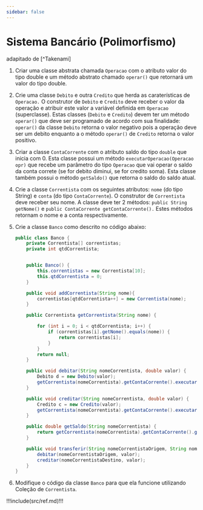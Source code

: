 ```yaml
---
sidebar: false
---
```


# Sistema Bancário (Polimorfismo)

adapitado de [^Takenami]

1. Criar uma classe abstrata chamada `Operacao` com o atributo valor do tipo double e um método abstrato chamado `operar()` que retornará um valor do tipo double.
1. Crie uma classe `Debito` e outra `Credito` que herda as caraterísticas de `Operacao.` O construtor de `Debito` e `Credito` deve receber o valor da operação e atribuir este valor a variável definida em `Operacao` (superclasse). Estas classes (`Debito` e `Credito`) devem ter um método `operar()` que deve ser programado de acordo com sua finalidade: `operar()` da classe `Debito` retorna o valor negativo pois a operação deve ser um debito enquanto a o método `operar()` de `Credito` retorna o valor positivo.
1. Criar a classe `ContaCorrente` com o atributo saldo do tipo `double` que inicia com 0. Esta classe possui um método `executarOperacao(Operacao opr)` que recebe um parâmetro do tipo `Operacao` que vai operar o saldo da conta correte (se for debito diminui, se for credito soma). Esta classe também possui o método `getSaldo()` que retorna o saldo do saldo atual.
1. Crie a classe `Correntista` com os seguintes atributos: `nome` (do tipo String) e `conta` (do tipo `ContaCorrente`). O construtor de `Correntista` deve receber seu nome. A classe deve ter 2 métodos: `public String getNome()` e `public ContaCorrente getContaCorrente().` Estes métodos retornam o nome e a conta respectivamente.
1. Crie a classe `Banco` como descrito no código abaixo:

    ```java
    public class Banco {
        private Correntista[] correntistas;
        private int qtdCorrentista;


        public Banco() {
            this.correntistas = new Correntista[10];
            this.qtdCorrentista = 0;
        }

        public void addCorrentista(String nome){
            correntistas[qtdCorrentista++] = new Correntista(nome);
        }

        public Correntista getCorrentista(String nome) {

            for (int i = 0; i < qtdCorrentista; i++) {
                if (correntistas[i].getNome().equals(nome)) {
                    return correntistas[i];
                }                
            }
            return null;
        }

        public void debitar(String nomeCorrentista, double valor) {
            Debito d = new Debito(valor);
            getCorrentista(nomeCorrentista).getContaCorrente().executarOperacao(d);
        }

        public void creditar(String nomeCorrentista, double valor) {
            Credito c = new Credito(valor);
            getCorrentista(nomeCorrentista).getContaCorrente().executarOperacao(c);
        }

        public double getSaldo(String nomeCorrentista) {
            return getCorrentista(nomeCorrentista).getContaCorrente().getSaldo();
        }

        public void transferir(String nomeCorrentistaOrigem, String nomeCorrentistaDestino, double valor) {
            debitar(nomeCorrentistaOrigem, valor);
            creditar(nomeCorrentistaDestino, valor);
        }
    }
    ```
1. Modifique o código da classe `Banco` para que ela funcione utilizando Coleção de `Correntista`. 

!!!include(src/ref.md)!!!